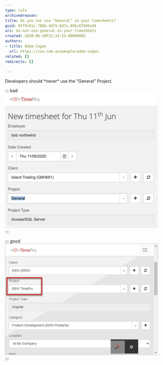 ```yaml
---
type: rule
archivedreason: 
title: Do you not use "General" in your timesheets?
guid: 0ff9c01c-786b-4df5-8d7a-856c67945e36
uri: do-not-use-general-in-your-timesheets
created: 2020-06-10T22:24:53.0000000Z
authors:
- title: Adam Cogan
  url: https://ssw.com.au/people/adam-cogan
related: []
redirects: []

---
```


Developers should \*never\* use the "General" Project.

<!--endintro-->


::: bad  
![Figure: Bad Example - "General" project or category](using-general-timesheets-bad.png)  
:::


::: good  
![Figure: Good Example - Specific project or category](good-example-timesheet.jpg)  
:::
